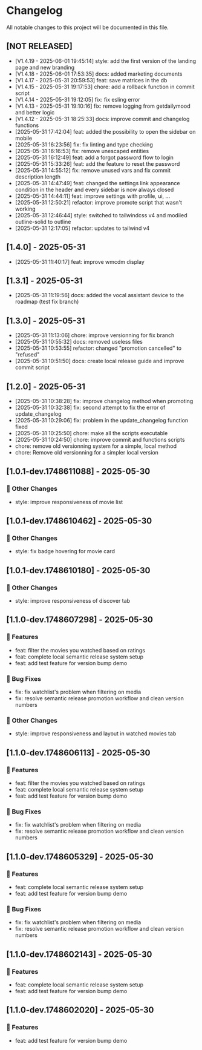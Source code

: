 # Changelog

All notable changes to this project will be documented in this file.

## [NOT RELEASED]
- [V1.4.19 - 2025-06-01 19:45:14] style: add the first version of the landing page and new branding
- [V1.4.18 - 2025-06-01 17:53:35] docs: added marketing documents
- [V1.4.17 - 2025-05-31 20:59:53] feat: save matrices in the db
- [V1.4.15 - 2025-05-31 19:17:53] chore: add a rollback function in commit script
- [V1.4.14 - 2025-05-31 19:12:05] fix: fix esling error
- [V1.4.13 - 2025-05-31 19:10:16] fix: remove logging from getdailymood and better logic
- [V1.4.12 - 2025-05-31 18:25:33] docs: improve commit and changelog functions
- [2025-05-31 17:42:04] feat: added the possibility to open the sidebar on mobile
- [2025-05-31 16:23:56] fix: fix linting and type checking
- [2025-05-31 16:16:53] fix: remove unescaped entities
- [2025-05-31 16:12:49] feat: add a forgot password flow to login
- [2025-05-31 15:33:26] feat: add the feature to reset the password
- [2025-05-31 14:55:12] fix: remove unused vars and fix commit description length
- [2025-05-31 14:47:49] feat: changed the settings link appearance condition in the header and every sidebar is now always closed
- [2025-05-31 14:44:11] feat: improve settings with profile, ui, ...
- [2025-05-31 12:50:21] refactor: improve promote script that wasn't working
- [2025-05-31 12:46:44] style: switched to tailwindcss v4 and modiied outline-solid to outline
- [2025-05-31 12:17:05] refactor: updates to tailwind v4


## [1.4.0] - 2025-05-31
- [2025-05-31 11:40:17] feat: improve wmcdm display

## [1.3.1] - 2025-05-31
- [2025-05-31 11:19:56] docs: added the vocal assistant device to the roadmap (test fix branch)

## [1.3.0] - 2025-05-31
- [2025-05-31 11:13:06] chore: improve versionning for fix branch
- [2025-05-31 10:55:32] docs: removed useless files
- [2025-05-31 10:53:55] refactor: changed "promotion cancelled" to "refused"
- [2025-05-31 10:51:50] docs: create local release guide and improve commit script

## [1.2.0] - 2025-05-31
- [2025-05-31 10:38:28] fix: improve changelog method when promoting
- [2025-05-31 10:32:38] fix: second attempt to fix the error of update_changelog
- [2025-05-31 10:29:06] fix: problem in the update_changelog function fixed
- [2025-05-31 10:25:50] chore: make all the scripts executable
- [2025-05-31 10:24:50] chore: improve commit and functions scripts
- chore: remove old versionning system for a simple, local method
- chore: Remove old versionning for a simpler local version

## [1.0.1-dev.1748611088] - 2025-05-30

### 📝 Other Changes
- style: improve responsiveness of movie list


## [1.0.1-dev.1748610462] - 2025-05-30

### 📝 Other Changes
- style: fix badge hovering for movie card


## [1.0.1-dev.1748610180] - 2025-05-30

### 📝 Other Changes
- style: improve responsiveness of discover tab



## [1.1.0-dev.1748607298] - 2025-05-30

### 🚀 Features
- feat: filter the movies you watched based on ratings
- feat: complete local semantic release system setup
- feat: add test feature for version bump demo

### 🐛 Bug Fixes
- fix: fix watchlist's problem when filtering on media
- fix: resolve semantic release promotion workflow and clean version numbers

### 📝 Other Changes
- style: improve responsiveness and layout in watched movies tab


## [1.1.0-dev.1748606113] - 2025-05-30

### 🚀 Features
- feat: filter the movies you watched based on ratings
- feat: complete local semantic release system setup
- feat: add test feature for version bump demo

### 🐛 Bug Fixes
- fix: fix watchlist's problem when filtering on media
- fix: resolve semantic release promotion workflow and clean version numbers


## [1.1.0-dev.1748605329] - 2025-05-30

### 🚀 Features
- feat: complete local semantic release system setup
- feat: add test feature for version bump demo

### 🐛 Bug Fixes
- fix: fix watchlist's problem when filtering on media
- fix: resolve semantic release promotion workflow and clean version numbers


## [1.1.0-dev.1748602143] - 2025-05-30

### 🚀 Features
- feat: complete local semantic release system setup
- feat: add test feature for version bump demo


## [1.1.0-dev.1748602020] - 2025-05-30

### 🚀 Features
- feat: add test feature for version bump demo
